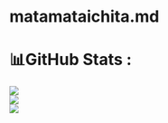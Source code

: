 
# matamataichita.md
# 📊GitHub Stats :
![](https://github-readme-stats.vercel.app/api?username=NaMeCuOwO&theme=radical&hide_border=false&include_all_commits=false&count_private=false)<br/>
![](https://github-readme-streak-stats.herokuapp.com/?user=NaMeCuOwO&theme=radical&hide_border=false)<br/>
![](https://github-readme-stats.vercel.app/api/top-langs/?username=NaMeCuOwO&theme=radical&hide_border=false&include_all_commits=false&count_private=false&layout=compact)


